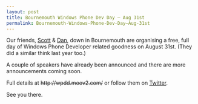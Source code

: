 ```yaml
---
layout: post
title: Bournemouth Windows Phone Dev Day – Aug 31st
permalink: Bournemouth-Windows-Phone-Dev-Day–Aug-31st
---
```


Our friends, [Scott](https://twitter.com/scottisafool) & [Dan](https://twitter.com/dannyt), down in Bournemouth are organising a free, full day of Windows Phone Developer related goodness on August 31st. (They did a similar think last year too.)

A couple of speakers have already been announced and there are more announcements coming soon.

Full details at ~~http&#58;&#47;&#47;wpdd.moov2.com/~~ or follow them on [Twitter](https://twitter.com/wpddbmth).

See you there.
